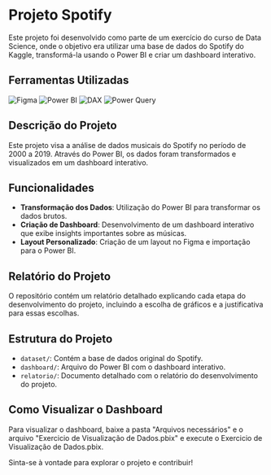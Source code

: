 # Projeto Spotify

Este projeto foi desenvolvido como parte de um exercício do curso de Data Science, onde o objetivo era utilizar uma base de dados do Spotify do Kaggle, transformá-la usando o Power BI e criar um dashboard interativo.

## Ferramentas Utilizadas
![Figma](https://img.shields.io/badge/-Figma-F24E1E?style=for-the-badge&logo=figma&logoColor=white)
![Power BI](https://img.shields.io/badge/-Power%20BI-F2C811?style=for-the-badge&logo=power-bi&logoColor=black)
![DAX](https://img.shields.io/badge/-DAX-00758f?style=for-the-badge&logo=dax&logoColor=white)
![Power Query](https://img.shields.io/badge/-Power%20Query-217346?style=for-the-badge&logo=powerquery&logoColor=white)

## Descrição do Projeto
Este projeto visa a análise de dados musicais do Spotify no período de 2000 a 2019. Através do Power BI, os dados foram transformados e visualizados em um dashboard interativo.

## Funcionalidades
- **Transformação dos Dados**: Utilização do Power BI para transformar os dados brutos.
- **Criação de Dashboard**: Desenvolvimento de um dashboard interativo que exibe insights importantes sobre as músicas.
- **Layout Personalizado**: Criação de um layout no Figma e importação para o Power BI.

## Relatório do Projeto
O repositório contém um relatório detalhado explicando cada etapa do desenvolvimento do projeto, incluindo a escolha de gráficos e a justificativa para essas escolhas.

## Estrutura do Projeto
- `dataset/`: Contém a base de dados original do Spotify.
- `dashboard/`: Arquivo do Power BI com o dashboard interativo.
- `relatorio/`: Documento detalhado com o relatório do desenvolvimento do projeto.

## Como Visualizar o Dashboard
Para visualizar o dashboard, baixe a pasta "Arquivos necessários" e o arquivo "Exercicio de Visualização de Dados.pbix"
e execute o Exercicio de Visualização de Dados.pbix.

Sinta-se à vontade para explorar o projeto e contribuir!
